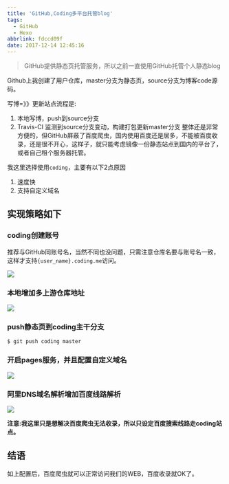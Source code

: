 ```yaml
---
title: 'GitHub,Coding多平台托管blog'
tags:
  - GitHub
  - Hexo
abbrlink: fdccd09f
date: 2017-12-14 12:45:16
---
```

> GitHub提供静态页托管服务，所以之前一直使用GitHub托管个人静态blog

Github上我创建了用户仓库，master分支为静态页，source分支为博客code源码。

写博=》》更新站点流程是:
1. 本地写博，push到source分支
2. Travis-CI 监测到source分支变动，构建打包更新master分支
整体还是非常方便的，但GitHub屏蔽了百度爬虫，国内使用百度还是居多，不能被百度收录，还是很不开心，这样子，就只能考虑镜像一份静态站点到国内的平台了，或者自己租个服务器托管。

我这里选择使用`coding`，主要有以下2点原因
1. 速度快
2. 支持自定义域名

## 实现策略如下

### coding创建账号
推荐与GitHub同账号名，当然不同也没问题，只需注意仓库名要与账号名一致，这样才支持`{user_name}.coding.me`访问。

![](https://static.1991421.cn/blog/2017-12-14-054602.png)

### 本地增加多上游仓库地址

![](https://static.1991421.cn/blog/2017-12-14-054315.png)

### push静态页到coding主干分支

```
$ git push coding master

```

### 开启pages服务，并且配置自定义域名

![](https://static.1991421.cn/blog/2017-12-14-054144.png)

### 阿里DNS域名解析增加百度线路解析

![](https://static.1991421.cn/blog/2017-12-14-054107.png)

**注意:我这里只是想解决百度爬虫无法收录，所以只设定百度搜索线路走coding站点。**

## 结语

如上配置后，百度爬虫就可以正常访问我们的WEB，百度收录就OK了。
